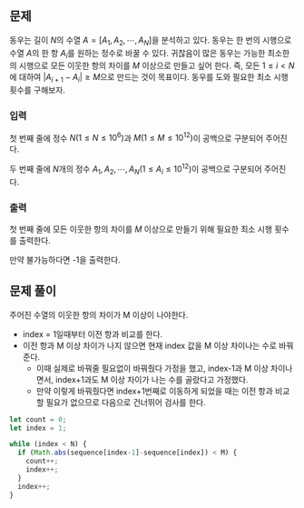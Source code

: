 ## 문제
동우는 길이 
$N$의 수열 
$A=\left[ A_1,A_2,\cdots ,A_N \right]$을 분석하고 있다. 동우는 한 번의 시행으로 수열 
$A$의 한 항 
$A_i$를 원하는 정수로 바꿀 수 있다. 귀찮음이 많은 동우는 가능한 최소한의 시행으로 모든 이웃한 항의 차이를 
$M$ 이상으로 만들고 싶어 한다. 즉, 모든 
$1\leq i<N$에 대하여 
$\lvert A_{i+1}-A_i\rvert\geq M$으로 만드는 것이 목표이다. 동우를 도와 필요한 최소 시행 횟수를 구해보자.

### 입력
첫 번째 줄에 정수 
$N(1\leq N\leq 10^6)$과 
$M(1\leq M\leq 10^{12})$이 공백으로 구분되어 주어진다.

두 번째 줄에 
$N$개의 정수 
$A_1,A_2,\cdots ,A_N(1\leq A_i\leq 10^{12})$이 공백으로 구분되어 주어진다.

### 출력
첫 번째 줄에 모든 이웃한 항의 차이를 
$M$ 이상으로 만들기 위해 필요한 최소 시행 횟수를 출력한다.

만약 불가능하다면 -1을 출력한다.

## 문제 풀이
주어진 수열의 이웃한 항의 차이가 M 이상이 나야한다.

- index = 1일때부터 이전 항과 비교를 한다.
- 이전 항과 M 이상 차이가 나지 않으면 현재 index 값을 M 이상 차이나는 수로 바꿔준다.
  - 이때 실제로 바꿔줄 필요없이 바꿔줬다 가정을 했고, index-1과 M 이상 차이나면서, index+1과도 M 이상 차이가 나는 수를 골랐다고 가정했다.
  - 만약 이렇게 바꿔줬다면 index+1번째로 이동하게 되었을 때는 이전 항과 비교할 필요가 없으므로 다음으로 건너뛰어 검사를 한다.

``` javascript
let count = 0;
let index = 1;

while (index < N) {
  if (Math.abs(sequence[index-1]-sequence[index]) < M) {
    count++;
    index++;
  }
  index++;
}
```